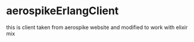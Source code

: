 aerospikeErlangClient
=====================

this is client taken from aerospike website and modified to work with elixir mix
